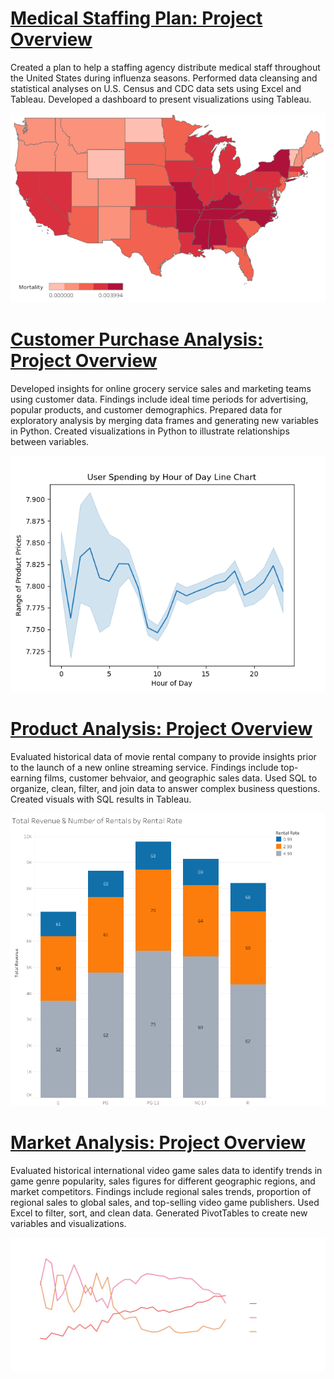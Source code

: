 # [Medical Staffing Plan: Project Overview](https://ke177409.github.io/Kara-Evans/Projects/Medical-Staffing-Plan)
Created a plan to help a staffing agency distribute medical staff throughout the United States during influenza seasons.
Performed data cleansing and statistical analyses on U.S. Census and CDC data sets using Excel and Tableau.
Developed a dashboard to present visualizations using Tableau.

![](/images/map_mortality.png)

# [Customer Purchase Analysis: Project Overview](https://ke177409.github.io/Kara-Evans/Projects/Customer-Purchase-Analysis?web=1)
Developed insights for online grocery service sales and marketing teams using customer data. Findings include ideal time periods for advertising, popular products, and customer demographics. Prepared data for exploratory analysis by merging data frames and generating new variables in Python. Created visualizations in Python to illustrate relationships between variables.

![](/images/line_prices_orders_hour.png)

# [Product Analysis: Project Overview](https://ke177409.github.io/Kara-Evans/Projects/Product-Analysis)
Evaluated historical data of movie rental company to provide insights prior to the launch of a new online streaming service. Findings include top-earning films, customer behvaior, and geographic sales data. Used SQL to organize, clean, filter, and join data to answer complex business questions. Created visuals with SQL results in Tableau.

![](/images/Total_Revenue_Rentals_Rating.png)

# [Market Analysis: Project Overview](https://github.com/ke177409/Kara-Evans/blob/main/Projects/Market-Analysis.md)
Evaluated historical international video game sales data to identify trends in game genre popularity, sales figures for different geographic regions, and market competitors. Findings include regional sales trends, proportion of regional sales to global sales, and top-selling video game publishers. Used Excel to filter, sort, and clean data. Generated PivotTables to create new variables and visualizations.

![](/images/Proportion_Sales.png)
